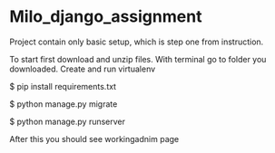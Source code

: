 # Milo_django_assignment


Project contain only basic setup, which is step one from instruction.

To start first download and unzip files.
With terminal go to folder you downloaded.
Create and run virtualenv

$ pip install requirements.txt

$ python manage.py migrate

$ python manage.py runserver

After this you should see workingadnim page

